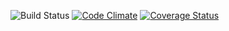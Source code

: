 ![Build Status](https://codeship.com/projects/86753040-9a01-0133-7c30-6e48b55b2c88/status?branch=master)
[![Code Climate](https://codeclimate.com/github/rakkofat/trekkr/badges/gpa.svg)](https://codeclimate.com/github/rakkofat/trekkr)
[![Coverage Status](https://coveralls.io/repos/github/rakkofat/trekkr/badge.svg?branch=master)](https://coveralls.io/github/rakkofat/trekkr?branch=master)
